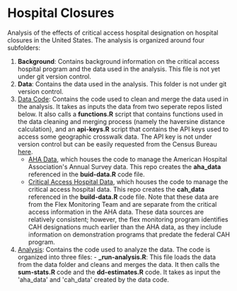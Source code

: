 # Hospital Closures

Analysis of the effects of critical access hospital designation on hospital closures in the United States. The analysis is organized around four subfolders:

1. **Background**: Contains background information on the critical access hospital program and the data used in the analysis. This file is not yet under git version control.
2. **Data**: Contains the data used in the analysis. This folder is not under git version control.
3. [Data Code](/data-code/): Contains the code used to clean and merge the data used in the analysis. It takes as inputs the data from two seperate repos listed below. It also calls a **functions.R** script that contains functions used in the data cleaning and merging process (namely the haversine distance calculation), and an **api-keys.R** script that contains the API keys used to access some geographic crosswalk data. The API key is not under version control but can be easily requested from the Census Bureau [here](https://api.census.gov/data/key_signup.html).
    - [AHA Data](https://github.com/imccart/aha-data), which houses the code to manage the American Hospital Association's Annual Survey data. This repo creates the **aha_data** referenced in the **buid-data.R** code file.
    - [Critical Access Hospital Data](https://github.com/imccart/cah), which houses the code to manage the critical access hospital data. This repo creates the **cah_data** referenced in the **build-data.R** code file. Note that these data are from the Flex Monitoring Team and are separate from the critical access information in the AHA data. These data sources are relatively consistent; however, the flex monitoring program identifies CAH designations much earlier than the AHA data, as they include information on demonstration programs that predate the federal CAH program.
4. [Analysis](/analysis/): Contains the code used to analyze the data. The code is organized into three files:
        - **_run-analysis.R**: This file loads the data from the data folder and cleans and merges the data. It then calls the **sum-stats.R** code and the **dd-estimates.R** code. It takes as input the 'aha_data' and 'cah_data' created by the data code.